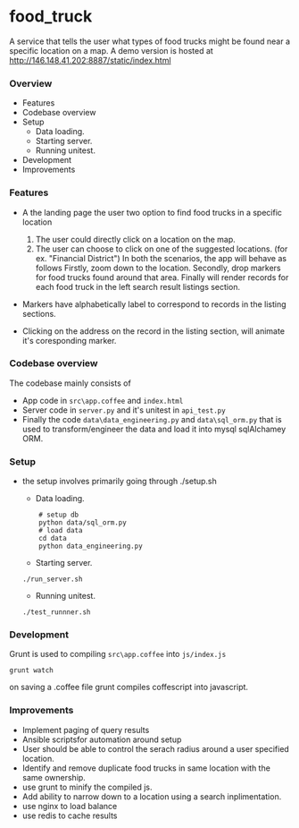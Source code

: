 food_truck
==========

A service that tells the user what types of food trucks might be found near a specific location on a map.
A demo version is hosted at http://146.148.41.202:8887/static/index.html

### Overview

* Features
* Codebase overview
* Setup
    * Data loading.
    * Starting server.
    * Running unitest.
* Development
* Improvements

### Features
* A the landing page the user two option to find food trucks in a specific location
    1. The user could directly click on a location on the map.
    2. The user can choose to click on one of the suggested locations. (for ex. "Financial District")
In both the scenarios, the app will behave as follows
Firstly, zoom down to the location.
Secondly, drop markers for food trucks found around that area.
Finally will render records for each food truck in the left search result listings section.

* Markers have alphabetically label to correspond to records in the listing sections.
* Clicking on the address on the record in the listing section, will animate it's coresponding marker.

### Codebase overview
The codebase mainly consists of
* App code in `src\app.coffee` and `index.html`
* Server code in `server.py` and it's unitest in `api_test.py`
* Finally the code `data\data_engineering.py` and `data\sql_orm.py` that is used to transform/engineer the data and load it into mysql sqlAlchamey ORM.


### Setup
* the setup involves primarily going through ./setup.sh
    * Data loading.
    ```
        # setup db
        python data/sql_orm.py
        # load data
        cd data
        python data_engineering.py
    ```
    * Starting server.
    ```
    ./run_server.sh
    ```

    * Running unitest.
    ```
    ./test_runnner.sh
    ```

### Development
Grunt is used to compiling `src\app.coffee` into `js/index.js`
```
grunt watch
```
on saving a .coffee file grunt compiles coffescript into javascript.

### Improvements
* Implement paging of query results
* Ansible scriptsfor automation around setup
* User should be able to control the serach radius around a user specified location.
* Identify and remove duplicate food trucks in same location with the same ownership.
* use grunt to minify the compiled js.
* Add ability to narrow down to a location using a search inplimentation.
* use nginx to load balance
* use redis to cache results
